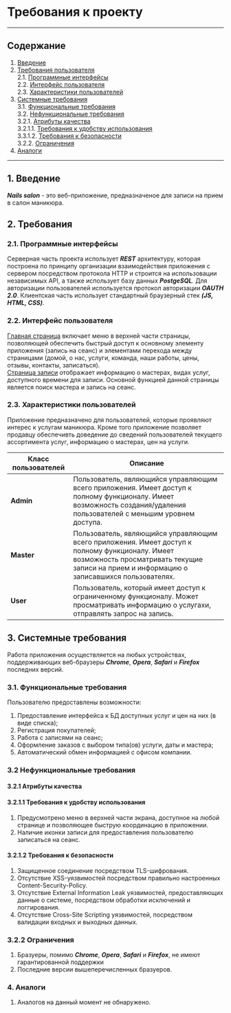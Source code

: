 
# Требования к проекту 
___
## Содержание
1. [Введение](#1)
1. [Требования пользователя](#2)  
    2.1. [Программные интерфейсы](#2.1)  
    2.2. [Интерфейс пользователя](#2.2)  
    2.3. [Характеристики пользователей](#2.3)
1. [Системные требования](#3)  
    3.1. [Функциональные требования](#3.1)  
    3.2. [Нефункциональные требования](#3.2)  
        3.2.1. [Атрибуты качества](#3.2.1)  
            3.2.1.1. [Требования к удобству использования](#3.2.1.1)   
            3.3.1.2. [Требования к безопасности](#3.2.1.2)  
        3.2.2. [Ограничения](#3.2.2)  
 1. [Аналоги](#4)
--- 
## 1. Введение <a name="1"></a>
***Nails salon*** - это веб-приложение, предназначеное для записи на прием в салон маникюра.

## 2. Требования <a name="2"></a>
### 2.1. Программные интерфейсы <a name="2.1"></a>
Серверная часть проекта использует ***REST*** архитектуру, которая построена по принципу организации взаимодействия приложения с сервером посредством протокола HTTP и строится на использовации независимых API, а также использует базу данных ***PostgeSQL***. Для авторизации пользователей используется протокол авторизации ***OAUTH 2.0***. Клиентская часть использует стандартный браузерный стек ***(JS, HTML, CSS)***.

### 2.2. Интерфейс пользователя <a name="2.2"></a>
[Главная страница](https://github.com/Lst11/PlayHard/blob/master/mockups/Start_page.png) включает меню в верхней части страницы, позволяющей обеспечить быстрый доступ к основному элементу приложения (запись на сеанс) и элементами перехода между страницами (домой, о нас, услуги, команда, наши работы, цены, отзывы, контакты, записаться).  
[Страница записи](https://github.com/Lst11/PlayHard/blob/master/mockups/Catalog_page.png) отображает информацию о мастерах, видах услуг, доступного времени для записи. Основной функцией данной страницы является поиск мастера и запись на сеанс.  

### 2.3. Характеристики пользователей <a name="2.3"></a>
Приложение предназначено для пользователей, которые проявляют интерес к услугам маникюра. Кроме того приложение позволяет продавцу обеспечивть доведение до сведений пользователей текущего ассортимента услуг, информацию о мастерах, цен на услуги.

| Класс пользователей | Описание |
|---|---|
| **Admin** | Пользователь, являющийся управляющим всего приложения. Имеет доступ к полному функционалу. Имеет возможность создания/удаления пользователей с меньшим уровнем доступа. |
| **Master** | Пользователь, являющийся управляющим всего приложения. Имеет доступ к полному функционалу. Имеет возможность просматривать текущие записи на прием и информацию о записавшихся пользователях. |
| **User** | Пользователь, который имеет доступ к ограниченному функционалу. Может просматривать информацию о услугахи, отправлять запрос на запись. |

## 3. Системные требования <a name="3"></a>
Работа приложения осуществляется на любых устройствах, поддерживающих веб-браузеры ***Chrome***, ***Opera***, ***Safari*** и ***Firefox*** последних версий.

### 3.1. Функциональные требования <a name="3.1"></a>
Пользователю предоставлены возможности:
1. Предоставление интерфейса к БД доступных услуг и цен на них (в виде списка);
1. Регистрация покупателей;
1. Работа с записями на сеанс;
1. Оформление заказов с выбором типа(ов) услуги, даты и мастера;
1. Автоматический обмен информацией с офисом компании.

### 3.2 Нефункциональные требования <a name="3.2"></a>

#### 3.2.1 Атрибуты качества <a name="3.2.1"></a>

#### 3.2.1.1 Требования к удобству использования <a name="3.2.1.1"></a>
1. Предусмотрено меню в верхней части экрана, доступное на любой странице и позволяющее быструю координацию в приложении.
1. Наличие иконки записи для предоставления пользователю записаться на сеанс.

#### 3.2.1.2 Требования к безопасности <a name="3.2.1.2"></a>
1. Защищенное соединение посредством TLS-шифрования.
1. Отсутствие XSS-уязвимостей посредством правильно настроенных Content-Security-Policy.
1. Отсутствие External Information Leak уязвимостей, предоставляющих данные о системе, посредством обработки исключений и логгирования.
1. Отсутствие Cross-Site Scripting уязвимостей, посредством валидации входных и выходных данных.

### 3.2.2 Ограничения <a name="3.2.2"></a>
1. Бразуеры, помимо ***Chrome***, ***Opera***, ***Safari*** и ***Firefox***, не имеют гарантированной поддержки
2. Последние версии вышеперечисленных бразуеров.

### 4. Аналоги <a name="4"></a>
1. Аналогов на данный момент не обнаружено.
